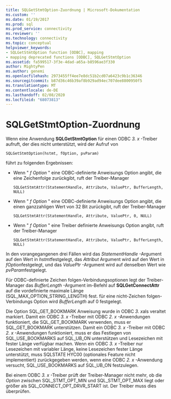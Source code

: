 ```yaml
---
title: SQLGetStmtOption-Zuordnung | Microsoft-Dokumentation
ms.custom: ''
ms.date: 01/19/2017
ms.prod: sql
ms.prod_service: connectivity
ms.reviewer: ''
ms.technology: connectivity
ms.topic: conceptual
helpviewer_keywords:
- SQLGetStmtOption function [ODBC], mapping
- mapping deprecated functions [ODBC], SQLGetStmtOption
ms.assetid: fa599517-3f3e-4dad-a65a-b8596ae3f330
author: MightyPen
ms.author: genemi
ms.openlocfilehash: 2973455ff4ee7e8dc51b2cd07a6423c9b1c36346
ms.sourcegitcommit: b87d36c46b39af8b929ad94ec707dee8800950f5
ms.translationtype: MT
ms.contentlocale: de-DE
ms.lasthandoff: 02/08/2020
ms.locfileid: "68073813"
---
```

# <a name="sqlgetstmtoption-mapping"></a>SQLGetStmtOption-Zuordnung
Wenn eine Anwendung **SQLGetStmtOption** für einen ODBC *3. x* -Treiber aufruft, der dies nicht unterstützt, wird der Aufruf von  
  
```  
SQLGetStmtOption(hstmt, fOption, pvParam)  
```  
  
 führt zu folgenden Ergebnissen:  
  
-   Wenn " *f Option* " eine ODBC-definierte Anweisungs Option angibt, die eine Zeichenfolge zurückgibt, ruft der Treiber-Manager  
  
    ```  
    SQLGetStmtAttr(StatementHandle, Attribute, ValuePtr, BufferLength, NULL)  
    ```  
  
-   Wenn " *f Option* " eine ODBC-definierte Anweisungs Option angibt, die einen ganzzahligen Wert von 32 Bit zurückgibt, ruft der Treiber-Manager  
  
    ```  
    SQLGetStmtAttr(StatementHandle, Attribute, ValuePtr, 0, NULL)  
    ```  
  
-   Wenn " *f Option* " eine Treiber definierte Anweisungs Option angibt, ruft der Treiber-Manager  
  
    ```  
    SQLGetStmtAttr(StatementHandle, Attribute, ValuePtr, BufferLength, NULL)  
    ```  
  
 In den vorangegangenen drei Fällen wird das *StatementHandle* -Argument auf den Wert in *hstmt*festgelegt, das *Attribut* Argument wird auf den Wert in *fOption*festgelegt, und das *ValuePtr* -Argument wird auf denselben Wert wie *pvParam*festgelegt.  
  
 Für ODBC-definierte Zeichen folgen-Verbindungsoptionen legt der Treiber-Manager das *BufferLength* -Argument im-Befehl auf **SQLGetConnectAttr** auf die vordefinierte maximale Länge (SQL_MAX_OPTION_STRING_LENGTH) fest. für eine nicht-Zeichen folgen-Verbindungs Option wird *BufferLength* auf 0 festgelegt.  
  
 Die Option SQL_GET_BOOKMARK Anweisung wurde in ODBC *3. x*als veraltet markiert. Damit ein ODBC *3. x* -Treiber mit ODBC *2. x* -Anwendungen funktioniert, die SQL_GET_BOOKMARK verwenden, muss er SQL_GET_BOOKMARK unterstützen. Damit ein ODBC *3. x* -Treiber mit ODBC *2. x* -Anwendungen funktioniert, muss er das Festlegen von SQL_USE_BOOKMARKS auf SQL_UB_ON unterstützen und Lesezeichen mit fester Länge verfügbar machen. Wenn ein ODBC *3. x* -Treiber nur Lesezeichen mit variabler Länge, keine Lesezeichen fester Länge unterstützt, muss SQLSTATE HYC00 (optionales Feature nicht implementiert) zurückgegeben werden, wenn eine ODBC *2. x* -Anwendung versucht, SQL_USE_BOOKMARKS auf SQL_UB_ON festzulegen.  
  
 Bei einem ODBC *3. x* -Treiber prüft der Treiber-Manager nicht mehr, ob die *Option* zwischen SQL_STMT_OPT_MIN und SQL_STMT_OPT_MAX liegt oder größer als SQL_CONNECT_OPT_DRVR_START ist. Der Treiber muss dies überprüfen.
